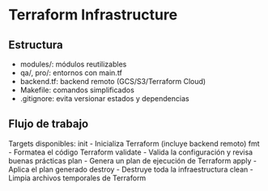 # Terraform Infrastructure

## Estructura
- modules/: módulos reutilizables
- qa/, pro/: entornos con main.tf
- backend.tf: backend remoto (GCS/S3/Terraform Cloud)
- Makefile: comandos simplificados
- .gitignore: evita versionar estados y dependencias

## Flujo de trabajo
 Targets disponibles:
   init      - Inicializa Terraform (incluye backend remoto)
   fmt       - Formatea el código Terraform
   validate  - Valida la configuración y revisa buenas prácticas
   plan      - Genera un plan de ejecución de Terraform
   apply     - Aplica el plan generado
   destroy   - Destruye toda la infraestructura
   clean     - Limpia archivos temporales de Terraform